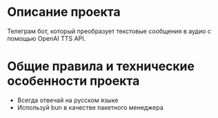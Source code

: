 # Описание проекта

Телеграм бот, который преобразует текстовые сообщения в аудио с помощью OpenAI TTS API.

# Общие правила и технические особенности проекта

- Всегда отвечай на русском языке
- Используй bun в качестве пакетного менеджера
